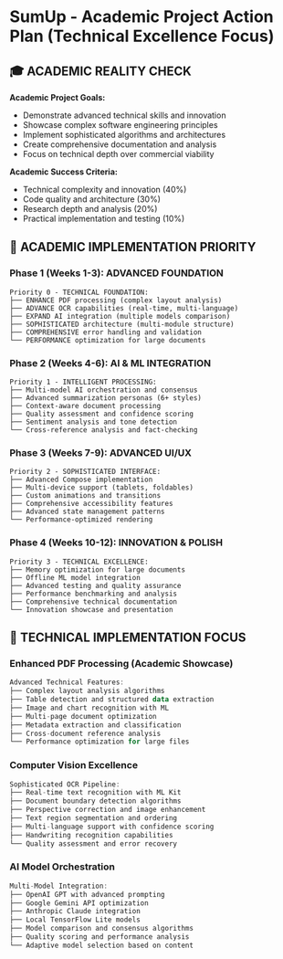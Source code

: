 # SumUp - Academic Project Action Plan (Technical Excellence Focus)

## 🎓 **ACADEMIC REALITY CHECK**

**Academic Project Goals:**
- Demonstrate advanced technical skills and innovation
- Showcase complex software engineering principles
- Implement sophisticated algorithms and architectures
- Create comprehensive documentation and analysis
- Focus on technical depth over commercial viability

**Academic Success Criteria:**
- Technical complexity and innovation (40%)
- Code quality and architecture (30%)
- Research depth and analysis (20%)
- Practical implementation and testing (10%)

## 🚀 **ACADEMIC IMPLEMENTATION PRIORITY**

### Phase 1 (Weeks 1-3): ADVANCED FOUNDATION
```
Priority 0 - TECHNICAL FOUNDATION:
├── ENHANCE PDF processing (complex layout analysis)
├── ADVANCE OCR capabilities (real-time, multi-language)
├── EXPAND AI integration (multiple models comparison)
├── SOPHISTICATED architecture (multi-module structure)
├── COMPREHENSIVE error handling and validation
└── PERFORMANCE optimization for large documents
```

### Phase 2 (Weeks 4-6): AI & ML INTEGRATION
```
Priority 1 - INTELLIGENT PROCESSING:
├── Multi-model AI orchestration and consensus
├── Advanced summarization personas (6+ styles)
├── Context-aware document processing
├── Quality assessment and confidence scoring
├── Sentiment analysis and tone detection
└── Cross-reference analysis and fact-checking
```

### Phase 3 (Weeks 7-9): ADVANCED UI/UX
```
Priority 2 - SOPHISTICATED INTERFACE:
├── Advanced Compose implementation
├── Multi-device support (tablets, foldables)
├── Custom animations and transitions
├── Comprehensive accessibility features
├── Advanced state management patterns
└── Performance-optimized rendering
```

### Phase 4 (Weeks 10-12): INNOVATION & POLISH
```
Priority 3 - TECHNICAL EXCELLENCE:
├── Memory optimization for large documents
├── Offline ML model integration
├── Advanced testing and quality assurance
├── Performance benchmarking and analysis
├── Comprehensive technical documentation
└── Innovation showcase and presentation
```

## 🔬 **TECHNICAL IMPLEMENTATION FOCUS**

### Enhanced PDF Processing (Academic Showcase)
```kotlin
Advanced Technical Features:
├── Complex layout analysis algorithms
├── Table detection and structured data extraction
├── Image and chart recognition with ML
├── Multi-page document optimization
├── Metadata extraction and classification
├── Cross-document reference analysis
└── Performance optimization for large files
```

### Computer Vision Excellence
```kotlin
Sophisticated OCR Pipeline:
├── Real-time text recognition with ML Kit
├── Document boundary detection algorithms
├── Perspective correction and image enhancement
├── Text region segmentation and ordering
├── Multi-language support with confidence scoring
├── Handwriting recognition capabilities
└── Quality assessment and error recovery
```

### AI Model Orchestration
```kotlin
Multi-Model Integration:
├── OpenAI GPT with advanced prompting
├── Google Gemini API optimization
├── Anthropic Claude integration
├── Local TensorFlow Lite models
├── Model comparison and consensus algorithms
├── Quality scoring and performance analysis
└── Adaptive model selection based on content
```